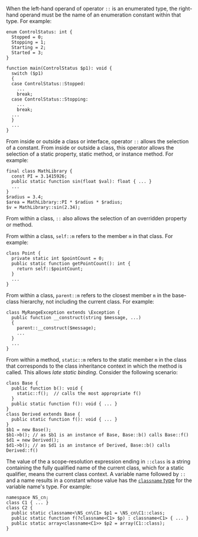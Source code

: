 When the left-hand operand of operator `::` is an enumerated type, the right-hand operand must be the name of an enumeration constant 
within that type.  For example:

```Hack
enum ControlStatus: int {
  Stopped = 0;
  Stopping = 1;
  Starting = 2;
  Started = 3;
}

function main(ControlStatus $p1): void {
  switch ($p1)
  {
  case ControlStatus::Stopped:
    ...
    break;
  case ControlStatus::Stopping:
    ...
    break;
  ...
  }
  ...
}
```

From inside or outside a class or interface, operator `::` allows the selection of a constant. From inside or outside a class, this 
operator allows the selection of a static property, static method, or instance method.  For example:

```Hack
final class MathLibrary {
  const PI = 3.1415926;
  public static function sin(float $val): float { ... }
  ...
}
$radius = 3.4;
$area = MathLibrary::PI * $radius * $radius;
$v = MathLibrary::sin(2.34);
```

From within a class, `::` also allows the selection of an overridden property or method.

From within a class, `self::m` refers to the member `m` in that class. For example:

```Hack
class Point {
  private static int $pointCount = 0;
  public static function getPointCount(): int {
    return self::$pointCount;
  }
  ...
}
```

From within a class, `parent::m` refers to the closest member `m` in the base-class hierarchy, not including the current class.  For example:

```Hack
class MyRangeException extends \Exception {
  public function __construct(string $message, ...)
  {
    parent::__construct($message);
    ...
  }
  ...
}
```

From within a method, `static::m` refers to the static member `m` in the class that corresponds to the class inheritance context in 
which the method is called. This allows *late static binding*. Consider the following scenario:

```Hack
class Base {
  public function b(): void {
    static::f();  // calls the most appropriate f()
  }
  public static function f(): void { ... }
}
class Derived extends Base {
  public static function f(): void { ... }
}
$b1 = new Base();
$b1->b(); // as $b1 is an instance of Base, Base::b() calls Base::f()
$d1 = new Derived();
$d1->b(); // as $d1 is an instance of Derived, Base::b() calls Derived::f()
```

The value of the a scope-resolution expression ending in `::class` is a string containing the fully qualified name of the current 
class, which for a static qualifier, means the current class context.  A variable name followed by `::` and a name results in a 
constant whose value has the [`classname` type](../types/classname.md) for the variable name's type.  For example:

```Hack
namespace NS_cn;
class C1 { ... }
class C2 {
  public static classname<\NS_cn\C1> $p1 = \NS_cn\C1::class;
  public static function f(?classname<C1> $p) : classname<C1> { ... }
  public static array<classname<C1>> $p2 = array(C1::class);
}
```
